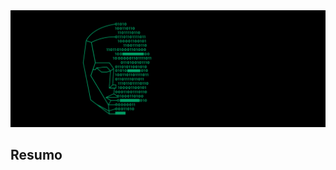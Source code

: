 <div align="center">
    <img src="https://raw.githubusercontent.com/dotDevGroup/.github/main/images/header.gif"/>
</div>

## Resumo
